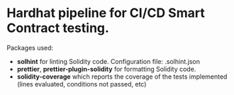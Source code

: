 # Hardhat pipeline for CI/CD Smart Contract testing.

Packages used:
* **solhint** for linting Solidity code. Configuration file: .solhint.json
* **prettier**, **prettier-plugin-solidity** for formatting Solidity code.
* **solidity-coverage** which reports the coverage of the tests implemented (lines evaluated, conditions not passed, etc)